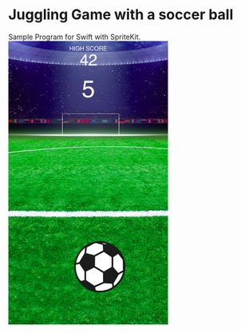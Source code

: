# Juggling Game with a soccer ball
Sample Program for Swift with SpriteKit.
<img src="https://raw.githubusercontent.com/akimiyamoto/Juggling/master/cupture/IMG_5723.PNG" width="320" height="568">
